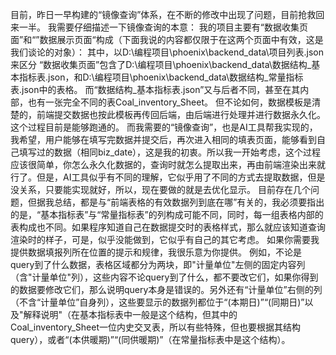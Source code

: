 目前，昨日一早构建的“镜像查询”体系，在不断的修改中出现了问题，目前抢救回来一半。
我需要仔细描述一下镜像查询的本意：
我的项目主要有“数据收集页面”和“”数据展示页面“构成（下面我说的内容都仅限于在这两个页面中有效，这是我们谈论的对象）：
其中，以D:\编程项目\phoenix\backend_data\项目列表.json来区分
“数据收集页面”包含了D:\编程项目\phoenix\backend_data\数据结构_基本指标表.json，和D:\编程项目\phoenix\backend_data\数据结构_常量指标表.json中的表格。
而“数据结构_基本指标表.json”又与后者不同，甚至在其内部，也有一张完全不同的表Coal_inventory_Sheet。
但不论如何，数据模板是清楚的，前端提交数据也按此模板再传回后端，由后端进行处理并进行数据永久化。这个过程目前是能够跑通的。
而我需要的“镜像查询”，也是AI工具帮我实现的，我希望，用户能够在填写完数据并提交后，再次进入相同的填表页面，能够看到自己填写过的数据（相同biz_date），这是我的初衷。所以我一开始考虑，这个过程应该很简单，你怎么永久化数据的，查询时就怎么提取出来，再由前端渲染出来就行了。但是，AI工具似乎有不同的理解，它似乎用了不同的方式去提取数据，但是没关系，只要能实现就好，所以，现在要做的就是去优化显示。
目前存在几个问题，但据我总结，都是与“前端表格的有效数据列到底在哪”有关的，我必须要指出的是，“基本指标表”与“常量指标表”的列构成可能不同，同时，每一组表格内部的表构成也不同。如果程序知道自己在数据提交时的表格样式，那么就应该知道查询渲染时的样子，可是，似乎没能做到，它似乎有自己的其它考虑。
如果你需要我提供数据填报列所在位置的提示和规律，我很乐意为你提供。
例如，不论是query到了什么数据，表格区域都分为两块，即"计量单位"左侧的固定内容列（含"计量单位"列），这些内容不论query到了什么，都不要改它们，如果你得到的数据要修改它们，那么说明query本身是错误的。另外还有“计量单位”右侧的列（不含“计量单位”自身列），这些要显示的数据列都位于“(本期日)”“(同期日)”以及"解释说明"（在基本指标表中一般是这个结构，但其中的Coal_inventory_Sheet一位内史交叉表，所以有些特殊，但也要根据其结构query），或者“(本供暖期)”“(同供暖期)”（在常量指标表中是这个结构）。